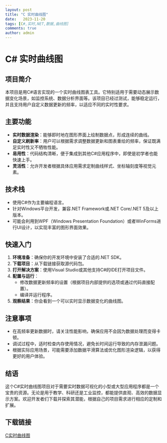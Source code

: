 ```yaml
---
layout: post
title: "C 实时曲线图"
date:   2023-11-20
tags: [C#,实时,NET,数据,曲线图]
comments: true
author: admin
---
```

# C# 实时曲线图

## 项目简介

本项目是用C#语言实现的一个实时曲线图表工具。它特别适用于需要动态展示数据变化场景，如监控系统、数据分析界面等。该项目已经过测试，能够稳定运行，并且支持用户自定义数据更新的频率，以适应不同的实时性要求。

## 主要功能

- **实时数据渲染**：能够即时地在图形界面上绘制数据点，形成连续的曲线。
- **自定义刷新率**：用户可以根据需求调整数据更新和图表重绘的频率，保证既满足实时性又不牺牲性能。
- **易用性**：代码结构清晰，便于集成到其他C#应用程序中，即使是初学者也能快速上手。
- **灵活性**：允许开发者根据具体应用需求定制曲线样式、坐标轴刻度等视觉元素。

## 技术栈

- 使用C#作为主要编程语言。
- 针对Windows平台开发，兼容.NET Framework或.NET Core/.NET 5及以上版本。
- 可能会利用到WPF（Windows Presentation Foundation）或者WinForms进行UI设计，以实现丰富的图形界面效果。

## 快速入门

1. **环境准备**：确保你的开发环境中安装了合适的.NET SDK。
2. **下载项目**：从下载链接获取源代码包。
3. **打开解决方案**：使用Visual Studio或其他支持C#的IDE打开项目文件。
4. **配置与运行**：
   - 修改数据更新频率的设置（根据项目内部提供的选项或通过代码直接配置）。
   - 编译并运行程序。
5. **观察结果**：你会看到一个可以实时显示数据变化的曲线图。

## 注意事项

- 在高频率更新数据时，请关注性能影响，确保应用不会因为数据处理而变得卡顿。
- 调试过程中，适时检查内存使用情况，避免长时间运行导致的内存泄漏问题。
- 根据实际应用场景，可能需要添加数据平滑算法或优化图形渲染逻辑，以获得更好的用户体验。

## 结语

这个C#实时曲线图项目对于需要实时数据可视化的小型或大型应用程序都是一个宝贵的资源。无论是用于教学、科研还是工业监控，都能提供直观、高效的数据显示方案。欢迎开发者们下载并探索其潜能，根据自己的项目需求进行相应的定制和扩展。

## 下载链接

[C实时曲线图](https://pan.quark.cn/s/2eb15275b515)